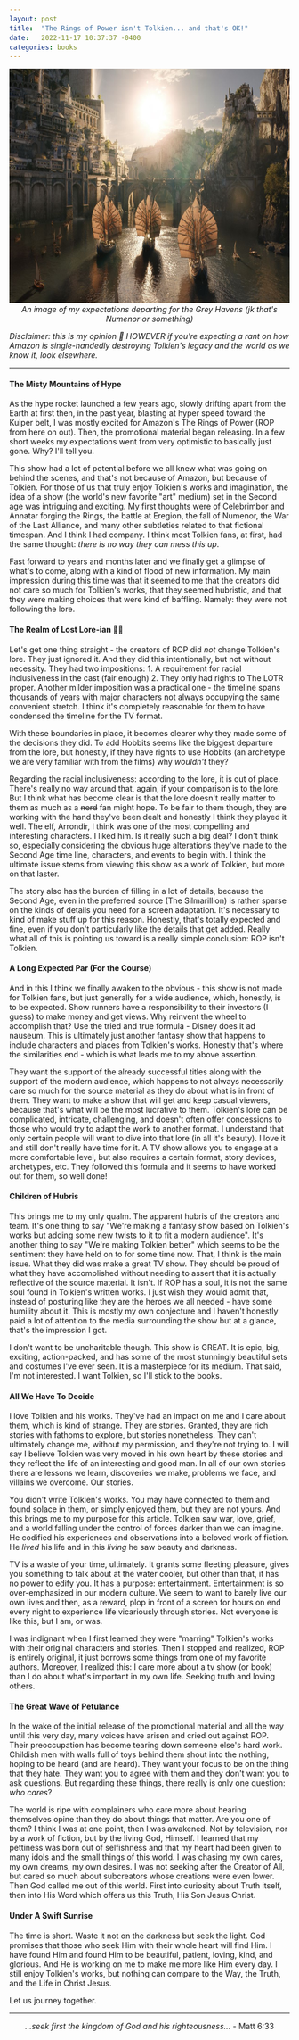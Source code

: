 ```yaml
---
layout: post
title:  "The Rings of Power isn't Tolkien... and that's OK!"
date:   2022-11-17 10:37:37 -0400
categories: books
---
```


<p align="center">
<img src="/assets/images/rop.jpg" height="420,"/>
<em>An image of my expectations departing for the Grey Havens (jk that's Numenor or something)</em>
</p>

_Disclaimer: this is my opinion 😬 HOWEVER if you're expecting a rant on how Amazon is single-handedly destroying Tolkien's legacy and the world as we know it, look elsewhere._

----

#### The Misty Mountains of Hype

As the hype rocket launched a few years ago, slowly drifting apart from the Earth at first then, in the past year, blasting at hyper speed toward the Kuiper belt, I was mostly excited for Amazon's The Rings of Power (ROP from here on out). Then, the promotional material began releasing. In a few short weeks my expectations went from very optimistic to basically just gone. Why? I'll tell you.

This show had a lot of potential before we all knew what was going on behind the scenes, and that's not because of Amazon, but because of Tolkien. For those of us that truly enjoy Tolkien's works and imagination, the idea of a show (the world's new favorite "art" medium) set in the Second age was intriguing and exciting. My first thoughts were of Celebrimbor and Annatar forging the Rings, the battle at Eregion, the fall of Numenor, the War of the Last Alliance, and many other subtleties related to that fictional timespan. And I think I had company. I think most Tolkien fans, at first, had the same thought: _there is no way they can mess this up_.

Fast forward to years and months later and we finally get a glimpse of what's to come, along with a kind of flood of new information. My main impression during this time was that it seemed to me that the creators did not care so much for Tolkien's works, that they seemed hubristic, and that they were making choices that were kind of baffling. Namely: they were not following the lore.

#### The Realm of Lost Lore-ian 🤷‍♂️
Let's get one thing straight - the creators of ROP did _not_ change Tolkien's lore. They just ignored it. And they did this intentionally, but not without necessity. They had two impositions: 1. A requirement for racial inclusiveness in the cast (fair enough) 2. They only had rights to The LOTR proper. Another milder imposition was a practical one - the timeline spans thousands of years with major characters not always occupying the same convenient stretch. I think it's completely reasonable for them to have condensed the timeline for the TV format. 

With these boundaries in place, it becomes clearer why they made some of the decisions they did. To add Hobbits seems like the biggest departure from the lore, but honestly, if they have rights to use Hobbits (an archetype we are very familiar with from the films) why _wouldn't_ they? 

Regarding the racial inclusiveness: according to the lore, it is out of place. There's really no way around that, again, if your comparison is to the lore. But I think what has become clear is that the lore doesn't really matter to them as much as a ~~nerd~~ fan might hope. To be fair to them though, they are working with the hand they've been dealt and honestly I think they played it well. The elf, Arrondir, I think was one of the most compelling and interesting characters. I liked him. Is it really such a big deal? I don't think so, especially considering the obvious huge alterations they've made to the Second Age time line, characters, and events to begin with. I think the ultimate issue stems from viewing this show as a work of Tolkien, but more on that laster.

The story also has the burden of filling in a lot of details, because the Second Age, even in the preferred source (The Silmarillion) is rather sparse on the kinds of details you need for a screen adaptation. It's necessary to kind of make stuff up for this reason. Honestly, that's totally expected and fine, even if you don't particularly like the details that get added. Really what all of this is pointing us toward is a really simple conclusion: ROP isn't Tolkien.

#### A Long Expected Par (For the Course)
And in this  I think we finally awaken to the obvious - this show is not made for Tolkien fans, but just generally for a wide audience, which, honestly, is to be expected. Show runners have a responsibility to their investors (I guess) to make money and get views. Why reinvent the wheel to accomplish that? Use the tried and true formula - Disney does it ad nauseum. This is ultimately just another fantasy show that happens to include characters and places from Tolkien's works. Honestly that's where the similarities end - which is what leads me to my above assertion.

They want the support of the already successful titles along with the support of the modern audience, which happens to not always necessarily care so much for the source material as they do about what is in front of them. They want to make a show that will get and keep casual viewers, because that's what will be the most lucrative to them. Tolkien's lore can be complicated, intricate, challenging, and doesn't often offer concessions to those who would try to adapt the work to another format. I understand that only certain people will want to dive into that lore (in all it's beauty). I love it and still don't really have time for it. A TV show allows you to engage at a more comfortable level, but also requires a certain format, story devices, archetypes, etc. They followed this formula and it seems to have worked out for them, so well done!

#### Children of Hubris
This brings me to my only qualm. The apparent hubris of the creators and team. It's one thing to say "We're making a fantasy show based on Tolkien's works but adding some new twists to it to fit a modern audience". It's another thing to say "We're making Tolkien better" which seems to be the sentiment they have held on to for some time now. That, I think is the main issue. What they did was make a great TV show. They should be proud of what they have accomplished without needing to assert that it is actually reflective of the source material. It isn't. If ROP has a soul, it is not the same soul found in Tolkien's written works. I just wish they would admit that, instead of posturing like they are the heroes we all needed - have some humility about it. This is mostly my own conjecture and I haven't honestly paid a lot of attention to the media surrounding the show but at a glance, that's the impression I got. 

I don't want to be uncharitable though. This show is GREAT. It is epic, big, exciting, action-packed, and has some of the most stunningly beautiful sets and costumes I've ever seen. It is a masterpiece for its medium. That said, I'm not interested. I want Tolkien, so I'll stick to the books.


#### All We Have To Decide
I love Tolkien and his works. They've had an impact on me and I care about them, which is kind of strange. They are stories. Granted, they are rich stories with fathoms to explore, but stories nonetheless. They can't ultimately change me, without my permission, and they're not trying to. I will say I believe Tolkien was very moved in his own heart by these stories and they reflect the life of an interesting and good man. In all of our own stories there are lessons we learn, discoveries we make, problems we face, and villains we overcome. Our stories.

You didn't write Tolkien's works. You may have connected to them and found solace in them, or simply enjoyed them, but they are not yours. And this brings me to my purpose for this article. Tolkien saw war, love, grief, and a world falling under the control of forces darker than we can imagine. He codified his experiences and observations into a beloved work of fiction. He _lived_ his life and in this _living_ he saw beauty and darkness. 

TV is a waste of your time, ultimately. It grants some fleeting pleasure, gives you something to talk about at the water cooler, but other than that, it has no power to edify you. It has a purpose: entertainment. Entertainment is so over-emphasized in our modern culture. We seem to want to barely live our own lives and then, as a reward, plop in front of a screen for hours on end every night to experience life vicariously through stories. Not everyone is like this, but I am, or was. 

I was indignant when I first learned they were "marring" Tolkien's works with their original characters and stories. Then I stopped and realized, ROP is entirely original, it just borrows some things from one of my favorite authors. Moreover, I realized this: I care more about a tv show (or book) than I do about what's important in my own life. Seeking truth and loving others.

#### The Great Wave of Petulance
In the wake of the initial release of the promotional material and all the way until this very day, many voices have arisen and cried out against ROP. Their preoccupation has become tearing down someone else's hard work. Childish men with walls full of toys behind them shout into the nothing, hoping to be heard (and are heard). They want your focus to be on the thing that they hate. They want you to agree with them and they don't want you to ask questions. But regarding these things, there really is only one question: _who cares_?

The world is ripe with complainers who care more about hearing themselves opine than they do about things that matter. Are you one of them?  I think I was at one point, then I was awakened. Not by television, nor by a work of fiction, but by the living God, Himself. I learned that my pettiness was born out of selfishness and that my heart had been given to many idols and the small things of this world. I was chasing my own cares, my own dreams, my own desires. I was not seeking after the Creator of All, but cared so much about subcreators whose creations were even lower. Then God called me out of this world. First into curiosity about Truth itself, then into His Word which offers us this Truth, His Son Jesus Christ. 

#### Under A Swift Sunrise

The time is short. Waste it not on the darkness but seek the light. God promises that those who seek Him with their whole heart will find Him. I have found Him and found Him to be beautiful, patient, loving, kind, and glorious. And He is working on me to make me more like Him every day. I still enjoy Tolkien's works, but nothing can compare to the Way, the Truth, and the Life in Christ Jesus.

Let us journey together.

----

<p align="center">
<em>...seek first the kingdom of God and his righteousness...</em> - Matt 6:33
</p>

